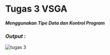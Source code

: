 # Tugas 3 VSGA

<b><i>Menggunakan Tipe Data dan Kontrol Program</i></b>
<h3><i>Output </i>:</h3>

![tugas 3](https://user-images.githubusercontent.com/92837751/194977184-69041bd0-3fe5-49fe-b503-12695ef6cb3a.jpg)
